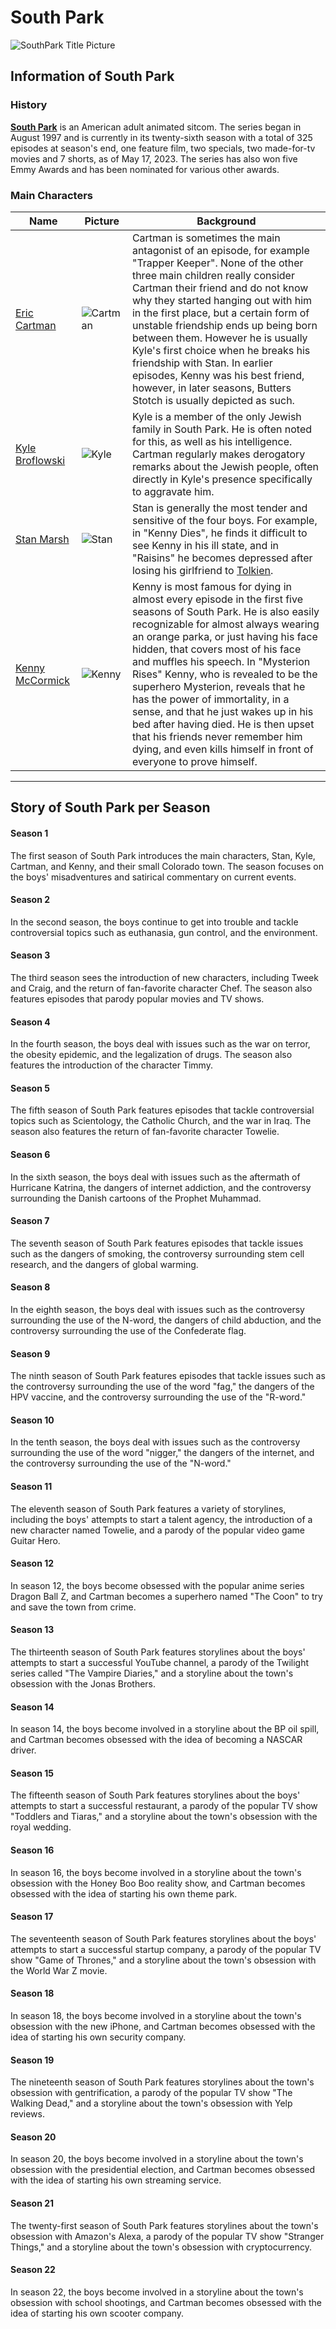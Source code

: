 # **South Park**
![SouthPark Title Picture](https://www.hollywoodreporter.com/wp-content/uploads/2019/10/south_park_art-h_2019.jpg?w=1296&h=730&crop=1)

## **Information of South Park**

### **History**
[**South Park**](https://southpark.fandom.com/wiki/South_Park) is an American adult animated sitcom. The series began in August 1997 and is currently in its twenty-sixth season with a total of 325 episodes at season's end, one feature film, two specials, two made-for-tv movies and 7 shorts, as of May 17, 2023. The series has also won five Emmy Awards and has been nominated for various other awards.  

### **Main Characters**
| Name | Picture | Background |
| ----------- | ----------- | ----------- | 
| [Eric Cartman](https://southpark.fandom.com/wiki/Eric_Cartman) | ![Cartman](https://i.imgur.com/9XWUNsK.png) | Cartman is sometimes the main antagonist of an episode, for example "Trapper Keeper". None of the other three main children really consider Cartman their friend and do not know why they started hanging out with him in the first place, but a certain form of unstable friendship ends up being born between them. However he is usually Kyle's first choice when he breaks his friendship with Stan. In earlier episodes, Kenny was his best friend, however, in later seasons, Butters Stotch is usually depicted as such.|
| [Kyle Broflowski](https://southpark.fandom.com/wiki/Kyle_Broflovski) | ![Kyle](https://i.imgur.com/ixuAnU0.png) | Kyle is a member of the only Jewish family in South Park. He is often noted for this, as well as his intelligence. Cartman regularly makes derogatory remarks about the Jewish people, often directly in Kyle's presence specifically to aggravate him.  |
| [Stan Marsh](https://southpark.fandom.com/wiki/Stan_Marsh) | ![Stan](https://i.imgur.com/BQPeeN5.png) | Stan is generally the most tender and sensitive of the four boys. For example, in "Kenny Dies", he finds it difficult to see Kenny in his ill state, and in "Raisins" he becomes depressed after losing his girlfriend to [Tolkien](https://southpark.fandom.com/wiki/Tolkien_Black).  |
| [Kenny McCormick](https://southpark.fandom.com/wiki/Kenny_McCormick) | ![Kenny](https://i.imgur.com/3PMAuNM.png) | Kenny is most famous for dying in almost every episode in the first five seasons of South Park. He is also easily recognizable for almost always wearing an orange parka, or just having his face hidden, that covers most of his face and muffles his speech. In "Mysterion Rises" Kenny, who is revealed to be the superhero Mysterion, reveals that he has the power of immortality, in a sense, and that he just wakes up in his bed after having died. He is then upset that his friends never remember him dying, and even kills himself in front of everyone to prove himself.  |
---

## **Story of South Park per Season**
#### **Season 1**
 The first season of South Park introduces the main characters, Stan, Kyle, Cartman, and Kenny, and their small Colorado town. The season focuses on the boys' misadventures and satirical commentary on current events.

#### **Season 2** 
 In the second season, the boys continue to get into trouble and tackle controversial topics such as euthanasia, gun control, and the environment.

#### **Season 3** 
 The third season sees the introduction of new characters, including Tweek and Craig, and the return of fan-favorite character Chef. The season also features episodes that parody popular movies and TV shows.

#### **Season 4** 
 In the fourth season, the boys deal with issues such as the war on terror, the obesity epidemic, and the legalization of drugs. The season also features the introduction of the character Timmy.

#### **Season 5**
 The fifth season of South Park features episodes that tackle controversial topics such as Scientology, the Catholic Church, and the war in Iraq. The season also features the return of fan-favorite character Towelie.

#### **Season 6**
 In the sixth season, the boys deal with issues such as the aftermath of Hurricane Katrina, the dangers of internet addiction, and the controversy surrounding the Danish cartoons of the Prophet Muhammad.

#### **Season 7** 
 The seventh season of South Park features episodes that tackle issues such as the dangers of smoking, the controversy surrounding stem cell research, and the dangers of global warming.

#### **Season 8** 
 In the eighth season, the boys deal with issues such as the controversy surrounding the use of the N-word, the dangers of child abduction, and the controversy surrounding the use of the Confederate flag.

#### **Season 9** 
 The ninth season of South Park features episodes that tackle issues such as the controversy surrounding the use of the word "fag," the dangers of the HPV vaccine, and the controversy surrounding the use of the "R-word."

#### **Season 10**
 In the tenth season, the boys deal with issues such as the controversy surrounding the use of the word "nigger," the dangers of the internet, and the controversy surrounding the use of the "N-word."

#### **Season 11** 
 The eleventh season of South Park features a variety of storylines, including the boys' attempts to start a talent agency, the introduction of a new character named Towelie, and a parody of the popular video game Guitar Hero.

#### **Season 12** 
 In season 12, the boys become obsessed with the popular anime series Dragon Ball Z, and Cartman becomes a superhero named "The Coon" to try and save the town from crime.

#### **Season 13**
 The thirteenth season of South Park features storylines about the boys' attempts to start a successful YouTube channel, a parody of the Twilight series called "The Vampire Diaries," and a storyline about the town's obsession with the Jonas Brothers.

#### **Season 14**
 In season 14, the boys become involved in a storyline about the BP oil spill, and Cartman becomes obsessed with the idea of becoming a NASCAR driver.

#### **Season 15**
 The fifteenth season of South Park features storylines about the boys' attempts to start a successful restaurant, a parody of the popular TV show "Toddlers and Tiaras," and a storyline about the town's obsession with the royal wedding.

#### **Season 16**
 In season 16, the boys become involved in a storyline about the town's obsession with the Honey Boo Boo reality show, and Cartman becomes obsessed with the idea of starting his own theme park.

#### **Season 17**
 The seventeenth season of South Park features storylines about the boys' attempts to start a successful startup company, a parody of the popular TV show "Game of Thrones," and a storyline about the town's obsession with the World War Z movie.

#### **Season 18**
 In season 18, the boys become involved in a storyline about the town's obsession with the new iPhone, and Cartman becomes obsessed with the idea of starting his own security company.

#### **Season 19**
 The nineteenth season of South Park features storylines about the town's obsession with gentrification, a parody of the popular TV show "The Walking Dead," and a storyline about the town's obsession with Yelp reviews.

#### **Season 20**
 In season 20, the boys become involved in a storyline about the town's obsession with the presidential election, and Cartman becomes obsessed with the idea of starting his own streaming service.

#### **Season 21**
 The twenty-first season of South Park features storylines about the town's obsession with Amazon's Alexa, a parody of the popular TV show "Stranger Things," and a storyline about the town's obsession with cryptocurrency.

#### **Season 22**
 In season 22, the boys become involved in a storyline about the town's obsession with school shootings, and Cartman becomes obsessed with the idea of starting his own scooter company.
